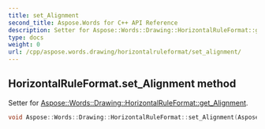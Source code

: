 ```yaml
---
title: set_Alignment
second_title: Aspose.Words for C++ API Reference
description: Setter for Aspose::Words::Drawing::HorizontalRuleFormat::get_Alignment. 
type: docs
weight: 0
url: /cpp/aspose.words.drawing/horizontalruleformat/set_alignment/
---
```

## HorizontalRuleFormat.set_Alignment method


Setter for [Aspose::Words::Drawing::HorizontalRuleFormat::get_Alignment](./get_alignment/).

```cpp
void Aspose::Words::Drawing::HorizontalRuleFormat::set_Alignment(Aspose::Words::Drawing::HorizontalRuleAlignment value)
```

